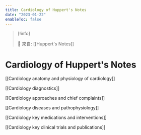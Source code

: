 ```yaml
---
title: Cardiology of Huppert's Notes
date: "2023-01-22"
enableToc: false
---
```


> [!info]
>
> 🌱 來自: [[Huppert's Notes]]

# Cardiology of Huppert's Notes

[[Cardiology anatomy and physiology of cardiology]]

[[Cardiology diagnostics]]

[[Cardiology approaches and chief complaints]]

[[Cardiology diseases and pathophysiology]]

[[Cardiology key medications and interventions]]

[[Cardiology key clinical trials and publications]]

